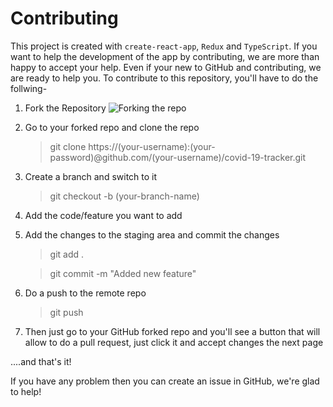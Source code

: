 # Contributing

This project is created with `create-react-app`, `Redux` and `TypeScript`. If you want to help the development of the
app by contributing, we are more than happy to accept your
help. Even if your new to GitHub and contributing, we are ready to help you. To contribute to this repository, you'll have to do the follwing-

1. Fork the Repository
   ![Forking the repo](/md_imgs/fork.PNG)
2. Go to your forked repo and clone the repo

   > git clone https://(your-username):(your-password)@github.com/(your-username)/covid-19-tracker.git

3. Create a branch and switch to it

   > git checkout -b (your-branch-name)

4. Add the code/feature you want to add
5. Add the changes to the staging area and commit the changes

   > git add .

   > git commit -m "Added new feature"

6. Do a push to the remote repo

   > git push

7. Then just go to your GitHub forked repo and you'll see a
   button that will allow to do a pull request, just click it and accept changes the next page

....and that's it!

If you have any problem then you can create an issue in GitHub, we're glad to help!
